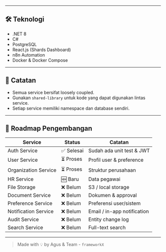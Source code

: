 
---

## 🛠 Teknologi

- .NET 8
- C#
- PostgreSQL
- React.js (Shards Dashboard)
- n8n Automation
- Docker & Docker Compose

---

## 📌 Catatan

- Semua service bersifat loosely coupled.
- Gunakan `shared-library` untuk kode yang dapat digunakan lintas service.
- Setiap service memiliki namespace dan database sendiri.

---

## 📅 Roadmap Pengembangan

| Service              | Status       | Catatan                      |
|----------------------|--------------|-------------------------------|
| Auth Service         | ✅ Selesai    | Sudah ada unit test & JWT     |
| User Service         | ⏳ Proses     | Profil user & preference      |
| Organization Service | ⏳ Proses     | Struktur perusahaan            |
| HR Service           | 🆕 Baru       | Data pegawai                  |
| File Storage         | ❌ Belum      | S3 / local storage            |
| Document Service     | ❌ Belum      | Dokumen & approval            |
| Preference Service   | ❌ Belum      | Preferensi user/sistem        |
| Notification Service | ❌ Belum      | Email / in-app notification   |
| Audit Service        | ❌ Belum      | Entity change log             |
| Search Service       | ❌ Belum      | Full-text search              |

---

> Made with 💡 by Agus & Team - `frameworkX`

